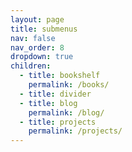 ```yaml
---
layout: page
title: submenus
nav: false
nav_order: 8
dropdown: true
children:
  - title: bookshelf
    permalink: /books/
  - title: divider
  - title: blog
    permalink: /blog/
  - title: projects
    permalink: /projects/
---
```

